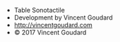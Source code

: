* Table Sonotactile
* Development by Vincent Goudard
* http://vincentgoudard.com
* © 2017 Vincent Goudard

